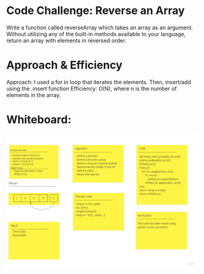 # Code Challenge: Reverse an Array
Write a function called reverseArray which takes an array as an argument. Without utilizing any of the built-in methods available to your language, return an array with elements in reversed order.


# Approach & Efficiency

Approach: I used a for in loop that iterates the elements. Then, insert/add using the .insert function
Efficiency: O(N), where n is the number of elements in the array.

# Whiteboard:
![Whiteboard Process](2ndlab.jpg)
